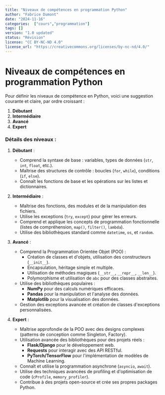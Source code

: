 ```yaml
---
title: "Niveaux de compétences en programmation Python" 
author: "Fabrice Dumont" 
date: "2024-11-16" 
categories:  ["cours","programmation"]
tags: []
version: "1.0 updated" 
status: "Révision"
license: "CC BY-NC-ND 4.0"
license_url: "https://creativecommons.org/licenses/by-nc-nd/4.0/"
---
```


# Niveaux de compétences en programmation Python

Pour définir les niveaux de compétence en Python, voici une suggestion courante et claire, par ordre croissant :

1. **Débutant**
2. **Intermédiaire**
3. **Avancé**
4. **Expert**

### Détails des niveaux :

1. **Débutant** :
   - Comprend la syntaxe de base : variables, types de données (`str`, `int`, `float`, etc.).
   - Maîtrise des structures de contrôle : boucles (`for`, `while`), conditions (`if`, `else`).
   - Connaît les fonctions de base et les opérations sur les listes et dictionnaires.

2. **Intermédiaire** :
   - Maîtrise des fonctions, des modules et de la manipulation des fichiers.
   - Utilise les exceptions (`try`, `except`) pour gérer les erreurs.
   - Comprend et applique les concepts de programmation fonctionnelle (listes de compréhension, `map()`, `filter()`, `lambda`).
   - Utilise des bibliothèques standard comme `datetime`, `os`, et `random`.

3. **Avancé** :
   - Comprend la Programmation Orientée Objet (POO) :
     - Création de classes et d'objets, utilisation des constructeurs (`__init__`).
     - Encapsulation, héritage simple et multiple.
     - Utilisation de méthodes magiques (`__str__`, `__repr__`, `__len__`).
     - Polymorphisme et utilisation de `abc` pour des classes abstraites.
   - Utilise des bibliothèques populaires :
     - **NumPy** pour des calculs numériques efficaces.
     - **Pandas** pour la manipulation et l'analyse des données.
     - **Matplotlib** pour la visualisation des données.
   - Gestion des exceptions avancée et création de classes d'exceptions personnalisées.

4. **Expert** :
   - Maîtrise approfondie de la POO avec des designs complexes (patterns de conception comme Singleton, Factory).
   - Utilisation avancée des bibliothèques pour des projets réels :
     - **Flask/Django** pour le développement web.
     - **Requests** pour interagir avec des API RESTful.
     - **PyTorch/TensorFlow** pour l'implémentation de modèles de Machine Learning.
   - Connaît et utilise la programmation asynchrone (`asyncio`, `await`).
   - Utilise des techniques avancées de profiling et d'optimisation de code (`cProfile`, `memory_profiler`).
   - Contribue à des projets open-source et crée ses propres packages Python.

